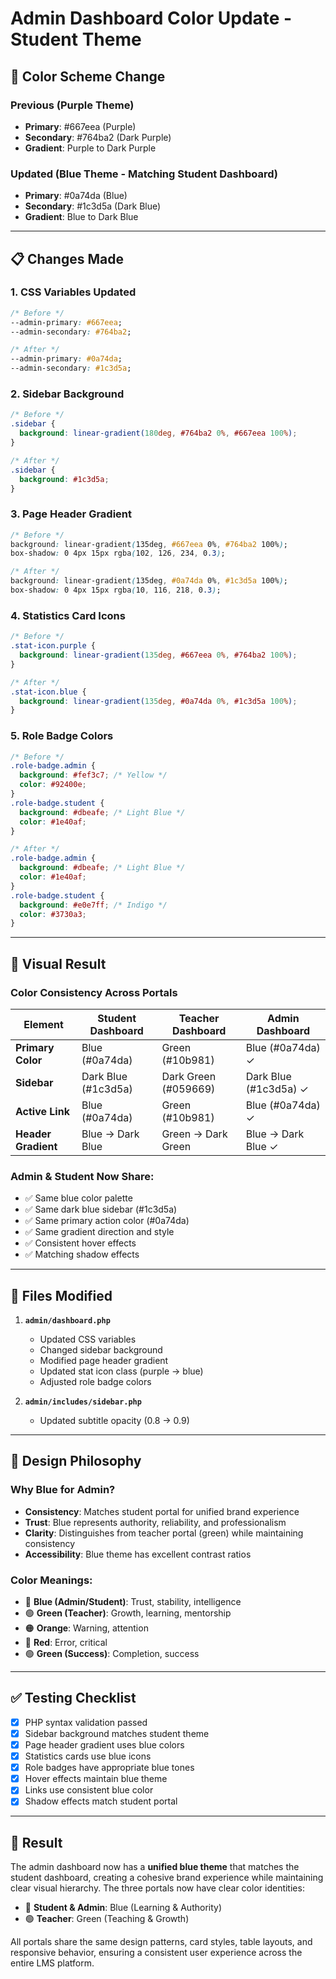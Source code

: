 # Admin Dashboard Color Update - Student Theme

## 🎨 Color Scheme Change

### Previous (Purple Theme)

- **Primary**: #667eea (Purple)
- **Secondary**: #764ba2 (Dark Purple)
- **Gradient**: Purple to Dark Purple

### Updated (Blue Theme - Matching Student Dashboard)

- **Primary**: #0a74da (Blue)
- **Secondary**: #1c3d5a (Dark Blue)
- **Gradient**: Blue to Dark Blue

---

## 📋 Changes Made

### 1. **CSS Variables Updated**

```css
/* Before */
--admin-primary: #667eea;
--admin-secondary: #764ba2;

/* After */
--admin-primary: #0a74da;
--admin-secondary: #1c3d5a;
```

### 2. **Sidebar Background**

```css
/* Before */
.sidebar {
  background: linear-gradient(180deg, #764ba2 0%, #667eea 100%);
}

/* After */
.sidebar {
  background: #1c3d5a;
}
```

### 3. **Page Header Gradient**

```css
/* Before */
background: linear-gradient(135deg, #667eea 0%, #764ba2 100%);
box-shadow: 0 4px 15px rgba(102, 126, 234, 0.3);

/* After */
background: linear-gradient(135deg, #0a74da 0%, #1c3d5a 100%);
box-shadow: 0 4px 15px rgba(10, 116, 218, 0.3);
```

### 4. **Statistics Card Icons**

```css
/* Before */
.stat-icon.purple {
  background: linear-gradient(135deg, #667eea 0%, #764ba2 100%);
}

/* After */
.stat-icon.blue {
  background: linear-gradient(135deg, #0a74da 0%, #1c3d5a 100%);
}
```

### 5. **Role Badge Colors**

```css
/* Before */
.role-badge.admin {
  background: #fef3c7; /* Yellow */
  color: #92400e;
}
.role-badge.student {
  background: #dbeafe; /* Light Blue */
  color: #1e40af;
}

/* After */
.role-badge.admin {
  background: #dbeafe; /* Light Blue */
  color: #1e40af;
}
.role-badge.student {
  background: #e0e7ff; /* Indigo */
  color: #3730a3;
}
```

---

## 🎯 Visual Result

### Color Consistency Across Portals

| Element             | Student Dashboard   | Teacher Dashboard    | Admin Dashboard       |
| ------------------- | ------------------- | -------------------- | --------------------- |
| **Primary Color**   | Blue (#0a74da)      | Green (#10b981)      | Blue (#0a74da) ✓      |
| **Sidebar**         | Dark Blue (#1c3d5a) | Dark Green (#059669) | Dark Blue (#1c3d5a) ✓ |
| **Active Link**     | Blue (#0a74da)      | Green (#10b981)      | Blue (#0a74da) ✓      |
| **Header Gradient** | Blue → Dark Blue    | Green → Dark Green   | Blue → Dark Blue ✓    |

### Admin & Student Now Share:

- ✅ Same blue color palette
- ✅ Same dark blue sidebar (#1c3d5a)
- ✅ Same primary action color (#0a74da)
- ✅ Same gradient direction and style
- ✅ Consistent hover effects
- ✅ Matching shadow effects

---

## 📁 Files Modified

1. **`admin/dashboard.php`**

   - Updated CSS variables
   - Changed sidebar background
   - Modified page header gradient
   - Updated stat icon class (purple → blue)
   - Adjusted role badge colors

2. **`admin/includes/sidebar.php`**
   - Updated subtitle opacity (0.8 → 0.9)

---

## 🎨 Design Philosophy

### Why Blue for Admin?

- **Consistency**: Matches student portal for unified brand experience
- **Trust**: Blue represents authority, reliability, and professionalism
- **Clarity**: Distinguishes from teacher portal (green) while maintaining consistency
- **Accessibility**: Blue theme has excellent contrast ratios

### Color Meanings:

- 🔵 **Blue (Admin/Student)**: Trust, stability, intelligence
- 🟢 **Green (Teacher)**: Growth, learning, mentorship
- 🟠 **Orange**: Warning, attention
- 🔴 **Red**: Error, critical
- 🟢 **Green (Success)**: Completion, success

---

## ✅ Testing Checklist

- [x] PHP syntax validation passed
- [x] Sidebar background matches student theme
- [x] Page header gradient uses blue colors
- [x] Statistics cards use blue icons
- [x] Role badges have appropriate blue tones
- [x] Hover effects maintain blue theme
- [x] Links use consistent blue color
- [x] Shadow effects match student portal

---

## 🚀 Result

The admin dashboard now has a **unified blue theme** that matches the student dashboard, creating a cohesive brand experience while maintaining clear visual hierarchy. The three portals now have clear color identities:

- 🔵 **Student & Admin**: Blue (Learning & Authority)
- 🟢 **Teacher**: Green (Teaching & Growth)

All portals share the same design patterns, card styles, table layouts, and responsive behavior, ensuring a consistent user experience across the entire LMS platform.
